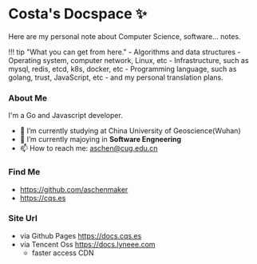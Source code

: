 # Costa's Docspace  ✨ 

Here are my personal note about Computer Science, software... notes.

!!! tip "What you can get from here."
    - Algorithms and data structures
    - Operating system, computer network, Linux, etc
    - Infrastructure, such as mysql, redis, etcd, k8s, docker, etc
    - Programming language, such as golang, trust, JavaScript, etc
    - and my personal translation plans.


### About Me 

I'm a Go and Javascript developer.

- 🔭 I’m currently studying at China University of Geoscience(Wuhan)
- 🌱 I’m currently majoying in **Software Engneering**
- 📫 How to reach me: aschen@cug.edu.cn

### Find Me
- <https://github.com/aschenmaker>
- <https://cqs.es>

### Site Url
- via Github Pages <https://docs.cqs.es>
- via Tencent Oss <https://docs.lyneee.com>
    - faster access CDN